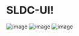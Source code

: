 # SLDC-UI!
![image](https://user-images.githubusercontent.com/51552560/195929450-374fa329-88ff-4021-b5da-a5a617bcaf5f.png)
![image](https://user-images.githubusercontent.com/51552560/196575414-c91d8db7-7cf3-4b43-831b-baa86c287855.png)
![image](https://user-images.githubusercontent.com/51552560/196575421-7527f4de-61df-47c9-b027-978c3d9fa5ca.png)

